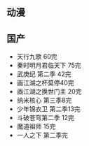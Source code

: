 动漫
---

## 国产
- 天行九歌 60完
- 秦时明月君临天下 75完
- 武庚纪 第二季 42完
- 画江湖之杯莫停40完
- 画江湖之换世门主 20完
- 纳米核心 第三季8完
- 少年锦衣卫 第二季13完
- 斗破苍穹第二季 12完
- 魔道祖师 15完
- 一人之下 第二季完

